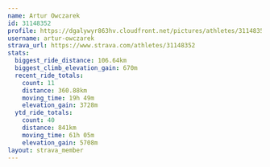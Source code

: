 ```yaml
---
name: Artur Owczarek
id: 31148352
profile: https://dgalywyr863hv.cloudfront.net/pictures/athletes/31148352/15906846/1/large.jpg
username: artur-owczarek
strava_url: https://www.strava.com/athletes/31148352
stats:
  biggest_ride_distance: 106.64km
  biggest_climb_elevation_gain: 670m
  recent_ride_totals:
    count: 11
    distance: 360.88km
    moving_time: 19h 49m
    elevation_gain: 3728m
  ytd_ride_totals:
    count: 40
    distance: 841km
    moving_time: 61h 05m
    elevation_gain: 5708m
layout: strava_member
--- 
```

